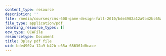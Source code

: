 ```yaml
---
content_type: resource
description: ''
file: /media/courses/cms-608-game-design-fall-2010/bde4902a12a9b42bc65a686361d0cace_68570.pdf
file_type: application/pdf
learning_resource_types: []
ocw_type: OCWFile
resourcetype: Document
title: 3play pdf file
uid: bde4902a-12a9-b42b-c65a-686361d0cace
---
```

